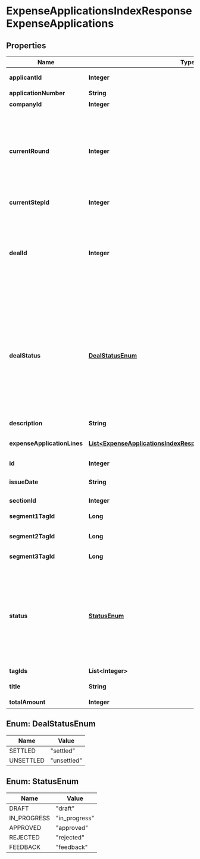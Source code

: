 

# ExpenseApplicationsIndexResponseExpenseApplications


## Properties

Name | Type | Description | Notes
------------ | ------------- | ------------- | -------------
**applicantId** | **Integer** | 申請者のユーザーID | 
**applicationNumber** | **String** | 申請No. | 
**companyId** | **Integer** | 事業所ID | 
**currentRound** | **Integer** | 現在のround。差し戻し等により申請がstepの最初からやり直しになるとroundの値が増えます。 |  [optional]
**currentStepId** | **Integer** | 現在承認ステップID |  [optional]
**dealId** | **Integer** | 取引ID (申請ステータス:statusがapprovedで、取引が存在する時のみdeal_idが表示されます) | 
**dealStatus** | [**DealStatusEnum**](#DealStatusEnum) | 取引ステータス (申請ステータス:statusがapprovedで、取引が存在する時のみdeal_statusが表示されます settled:精算済み, unsettled:清算待ち) | 
**description** | **String** | 備考 |  [optional]
**expenseApplicationLines** | [**List&lt;ExpenseApplicationsIndexResponseExpenseApplicationLines&gt;**](ExpenseApplicationsIndexResponseExpenseApplicationLines.md) | 経費申請の項目行一覧（配列） | 
**id** | **Integer** | 経費申請ID | 
**issueDate** | **String** | 申請日 (yyyy-mm-dd) | 
**sectionId** | **Integer** | 部門ID |  [optional]
**segment1TagId** | **Long** | セグメント１ID |  [optional]
**segment2TagId** | **Long** | セグメント２ID |  [optional]
**segment3TagId** | **Long** | セグメント３ID |  [optional]
**status** | [**StatusEnum**](#StatusEnum) | 申請ステータス(draft:下書き, in_progress:申請中, approved:承認済, rejected:却下, feedback:差戻し) | 
**tagIds** | **List&lt;Integer&gt;** | メモタグID |  [optional]
**title** | **String** | 申請タイトル | 
**totalAmount** | **Integer** | 合計金額 |  [optional]



## Enum: DealStatusEnum

Name | Value
---- | -----
SETTLED | &quot;settled&quot;
UNSETTLED | &quot;unsettled&quot;



## Enum: StatusEnum

Name | Value
---- | -----
DRAFT | &quot;draft&quot;
IN_PROGRESS | &quot;in_progress&quot;
APPROVED | &quot;approved&quot;
REJECTED | &quot;rejected&quot;
FEEDBACK | &quot;feedback&quot;



